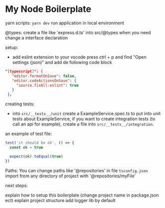 # My Node Boilerplate

yarn scripts:
`yarn dev` run application in local environment

@types:
create a file like 'express.d.ts' into src/@types when you need change a interface declaration

setup:

- add eslint extension to your vscode
  press ctrl + p and find "Open settings (json)" and add de following code block

```json
"[typescript]": {
   "editor.formatOnSave": false,
   "editor.codeActionsOnSave": {
     "source.fixAll.eslint": true
   }
 },
```

creating tests:
- into `src/__tests__/unit`  create a  ExampleService.spec.ts to put into unit tests about ExampleService, if you want to create integration tests (to call an api for example), create a file into `src/__tests__/integration`.

an example of test file:

```ts
test('it should be ok', () => {
  const ok = true

  expect(ok).toEqual(true)
})
```

Paths:
You can change paths like '@repositories' in file `tsconfig.json`
import from any directory of project with '@repositories/myFile'


next steps:

explain how to setup this boilerplate (change project name in package.json ect)
explain project structure
add logger lib by default
